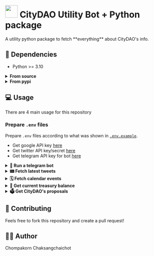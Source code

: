 <h1> <img src="https://assets-global.website-files.com/6272c661b8279db416277c32/6272c661b8279de997277cb2_CityDao_Green-logo.svg" style="width: 40px"> CityDAO Utility Bot + Python package </h1>
A utility python package to fetch **everything** about CityDAO's info. 

## 🧰 Dependencies
- Python >= 3.10

<details><summary><b>From source</b></summary>

1. _Activate virtual environment (Optional)_
    ```bash
    python3 -m venv citydao.venv
    source citydao.venv/bin/activate
    ```

2. _Install via `setup.py`_
    ```bash
    python setup.py install
    ```

</details>

<details><summary><b>From pypi</b></summary>

*TBD*

</details>

## 💻 Usage
There are 4 main usage for this repository

### Prepare `.env` files
Prepare `.env` files according to what was shown in [`.env.example`](./.env.example).
- Get google API key [here](https://support.google.com/googleapi/answer/6158862?hl=en)
- Get twitter API key/secret [here](https://developer.twitter.com/en/portal/register/welcome)
- Get telegram API key for bot [here](https://core.telegram.org/bots)

<details><summary><b>🤖 Run a telegram bot</b></summary>

Please see example at [`run_bot.py`](./run_bot.py)

</details>

<details><summary><b>📟 Fetch latest tweets</b></summary>

```python
from citydao.tweets import CityDAOTwitter


apikey = "your_twitter_apikey"
api_secret = "your_twitter_api_secret"
twitter = CityDAOTwitter(apikey, api_secret)
tweets = twitter.fetch_recent_tweets()
today_tweets = twitter.filter_today_tweets(tweets)
```

</details>

<details><summary><b>🗓 Fetch calendar events</b></summary>

```python
from citydao.calendar import CityDAOCalendar

google_apikey = "your_google_api_key"
calendar = CityDAOCalendar(google_apikey=google_apikey)

today_events = calendar.get_today_events()
```

</details>

<details><summary><b>🏦 Get current treasury balance</b></summary>

```python
from citydao.treasury import CityDAOTreasury

treasury = CityDAOTreasury()
balance = treasury.get_balance()

# balance = {
#   "WETH": XXX,
#   "USDC": YYY,
#   "ETH": ZZZ
# }
```

</details>

<details><summary><b>🗳 Get CityDAO's proposals</b></summary>

```python
from citydao.snapshot import SnapshotAPI, ProposalStatus

snapshot = SnapshotAPI()
proposals = snapshot.get_proposals()
active_proposals = snapshot.get_proposals(status=ProposalStatus.ACTIVE)
closed_proposals = snapshot.get_proposals(status=ProposalStatus.CLOSED)

for proposal in proposals:
    # get detailed votes for each proposal
    votes = proposal.get_votes()
```

</details>

## 🔬 Contributing
Feels free to fork this repository and create a pull request!

## 🧙‍♂️ Author
Chompakorn Chaksangchaichot
